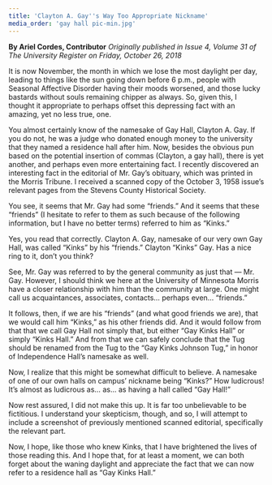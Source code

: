 ```yaml
---
title: 'Clayton A. Gay''s Way Too Appropriate Nickname'
media_order: 'gay hall pic-min.jpg'
---
```


**By Ariel Cordes, Contributor** _Originally published in Issue 4, Volume 31 of The University Register on Friday, October 26, 2018_

It is now November, the month in which we lose the most daylight per day, leading to things like the sun going down before 6 p.m., people with Seasonal Affective Disorder having their moods worsened, and those lucky bastards without souls remaining chipper as always. So, given this, I thought it appropriate to perhaps offset this depressing fact with an amazing, yet no less true, one. 

You almost certainly know of the namesake of Gay Hall, Clayton A. Gay. If you do not, he was a judge who donated enough money to the university that they named a residence hall after him. Now, besides the obvious pun based on the potential insertion of commas (Clayton, a gay hall), there is yet another, and perhaps even more entertaining fact. I recently discovered an interesting fact in the editorial of Mr. Gay’s obituary, which was printed in the Morris Tribune. I received a scanned copy of the October 3, 1958 issue’s relevant pages from the Stevens County Historical Society. 

You see, it seems that Mr. Gay had some “friends.” And it seems that these “friends” (I hesitate to refer to them as such because of the following information, but I have no better terms) referred to him as “Kinks.” 

Yes, you read that correctly. Clayton A. Gay, namesake of our very own Gay Hall, was called “Kinks” by his “friends.” Clayton “Kinks” Gay. Has a nice ring to it, don’t you think? 

See, Mr. Gay was referred to by the general community as just that — Mr. Gay. However, I should think we here at the University of Minnesota Morris have a closer relationship with him than the community at large. One might call us acquaintances, associates, contacts… perhaps even… “friends.” 

It follows, then, if we are his “friends” (and what good friends we are), that we would call him “Kinks,” as his other friends did. And it would follow from that that we call Gay Hall not simply that, but either “Gay Kinks Hall” or simply “Kinks Hall.” And from that we can safely conclude that the Tug should be renamed from the Tug to the “Gay Kinks Johnson Tug,” in honor of Independence Hall’s namesake as well. 

Now, I realize that this might be somewhat difficult to believe. A namesake of one of our own halls on campus’ nickname being “Kinks?” How ludicrous! It’s almost as ludicrous as… as… as having a hall called “Gay Hall!”

Now rest assured, I did not make this up. It is far too unbelievable to be fictitious. I understand your skepticism, though, and so, I will attempt to include a screenshot of previously mentioned scanned editorial, specifically the relevant part.

Now, I hope, like those who knew Kinks, that I have brightened the lives of those reading this. And I hope that, for at least a moment, we can both forget about the waning daylight and appreciate the fact that we can now refer to a residence hall as “Gay Kinks Hall.”